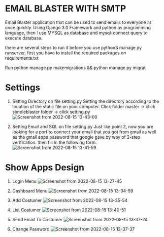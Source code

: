 # EMAIL BLASTER WITH SMTP

Email Blaster application that can be used to send emails to everyone at once quickly. Using Django 3.0 Framework and python as programming language, then I use MYSQL as database and mysql-connect query to execute database.

there are several steps to run it before you use python3 manage.py runserver. first you have to install the required packages on requirements.txt

Run python manage.py makemigrations && python manage.py migrat

# Settings
 1. Setting Directory on file setting.py
 Setting the directory according to the location of the static file on your computer. Click folder master -> click simpleblaster folder -> click setting.py
 ![Screenshot from 2022-08-15 13-43-00](https://user-images.githubusercontent.com/55729354/184642060-2f7cb05b-6838-4248-983a-ecde68ef440b.png)
 
 2. Setting Email and SQL on file setting.py
 Just like point 2, now you are looking for a port to connect your email that you got from gmail as well as the gmail apps password that google gave by way of 2-step verification. then fill in the following form.
 ![Screenshot from 2022-08-15 13-41-59](https://user-images.githubusercontent.com/55729354/184642947-43f720cb-0a03-48ad-a244-e8e94fb807e2.png)
 
# Show Apps Design
1. Login Menu
![Screenshot from 2022-08-15 13-27-45](https://user-images.githubusercontent.com/55729354/184643016-c51de121-9b61-49c8-bcc8-e763e5a889ef.png)

2. Dashboard Menu
![Screenshot from 2022-08-15 13-34-59](https://user-images.githubusercontent.com/55729354/184643060-235641c9-7771-4fc1-a71e-50149db865db.png)

3. Add Costumer
![Screenshot from 2022-08-15 13-35-54](https://user-images.githubusercontent.com/55729354/184643133-30a894a7-31db-44b6-b907-409f89aaae3e.png)

4. List Costumer
![Screenshot from 2022-08-15 13-40-51](https://user-images.githubusercontent.com/55729354/184643202-c43e8d11-6611-4602-8d0d-fb7f58031214.png)

5. Send Email To Costumer
![Screenshot from 2022-08-15 13-37-24](https://user-images.githubusercontent.com/55729354/184643256-44eb9218-7658-4889-b83c-4df55c42ddff.png)

6. Change Password
![Screenshot from 2022-08-15 13-37-37](https://user-images.githubusercontent.com/55729354/184643329-bd26d891-d7ae-42d8-978b-81a73b382d50.png)
